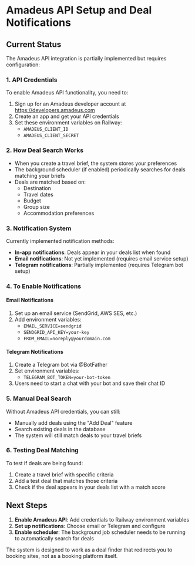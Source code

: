 # Amadeus API Setup and Deal Notifications

## Current Status

The Amadeus API integration is partially implemented but requires configuration:

### 1. **API Credentials**
To enable Amadeus API functionality, you need to:
1. Sign up for an Amadeus developer account at https://developers.amadeus.com
2. Create an app and get your API credentials
3. Set these environment variables on Railway:
   - `AMADEUS_CLIENT_ID`
   - `AMADEUS_CLIENT_SECRET`

### 2. **How Deal Search Works**
- When you create a travel brief, the system stores your preferences
- The background scheduler (if enabled) periodically searches for deals matching your briefs
- Deals are matched based on:
  - Destination
  - Travel dates
  - Budget
  - Group size
  - Accommodation preferences

### 3. **Notification System**
Currently implemented notification methods:
- **In-app notifications**: Deals appear in your deals list when found
- **Email notifications**: Not yet implemented (requires email service setup)
- **Telegram notifications**: Partially implemented (requires Telegram bot setup)

### 4. **To Enable Notifications**

#### Email Notifications
1. Set up an email service (SendGrid, AWS SES, etc.)
2. Add environment variables:
   - `EMAIL_SERVICE=sendgrid`
   - `SENDGRID_API_KEY=your-key`
   - `FROM_EMAIL=noreply@yourdomain.com`

#### Telegram Notifications
1. Create a Telegram bot via @BotFather
2. Set environment variables:
   - `TELEGRAM_BOT_TOKEN=your-bot-token`
3. Users need to start a chat with your bot and save their chat ID

### 5. **Manual Deal Search**
Without Amadeus API credentials, you can still:
- Manually add deals using the "Add Deal" feature
- Search existing deals in the database
- The system will still match deals to your travel briefs

### 6. **Testing Deal Matching**
To test if deals are being found:
1. Create a travel brief with specific criteria
2. Add a test deal that matches those criteria
3. Check if the deal appears in your deals list with a match score

## Next Steps

1. **Enable Amadeus API**: Add credentials to Railway environment variables
2. **Set up notifications**: Choose email or Telegram and configure
3. **Enable scheduler**: The background job scheduler needs to be running to automatically search for deals

The system is designed to work as a deal finder that redirects you to booking sites, not as a booking platform itself.